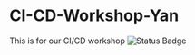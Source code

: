 # CI-CD-Workshop-Yan
This is for our CI/CD workshop
![Status Badge](https://github.com/YanDickson/CI-CD-Workshop-Yan/actions/workflows/sample.yml/badge.svg?branch=dev)
